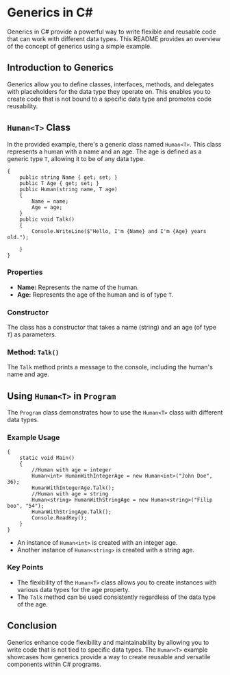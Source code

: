 # Generics in C#

Generics in C# provide a powerful way to write flexible and reusable code that can work with different data types. This README provides an overview of the concept of generics using a simple example.

## Introduction to Generics

Generics allow you to define classes, interfaces, methods, and delegates with placeholders for the data type they operate on. This enables you to create code that is not bound to a specific data type and promotes code reusability.

## `Human<T>` Class

In the provided example, there's a generic class named `Human<T>`. This class represents a human with a name and an age. The age is defined as a generic type `T`, allowing it to be of any data type.

``` public class Human<T>
{
    public string Name { get; set; }
    public T Age { get; set; }
    public Human(string name, T age)
    {
        Name = name;
        Age = age;
    }
    public void Talk()
    {
        Console.WriteLine($"Hello, I'm {Name} and I'm {Age} years old.");
        
    }
}
```
### Properties

- **Name:** Represents the name of the human.
- **Age:** Represents the age of the human and is of type `T`.

### Constructor

The class has a constructor that takes a name (string) and an age (of type `T`) as parameters.

### Method: `Talk()`

The `Talk` method prints a message to the console, including the human's name and age.

## Using `Human<T>` in `Program`

The `Program` class demonstrates how to use the `Human<T>` class with different data types.

### Example Usage
``` class Program
{
    static void Main()
    {
        //Human with age = integer
        Human<int> HumanWithIntegerAge = new Human<int>("John Doe", 36);
        HumanWithIntegerAge.Talk();
        //Human with age = string
        Human<string> HumanWithStringAge = new Human<string>("Filip boo", "54");
        HumanWithStringAge.Talk();
        Console.ReadKey();
    }
}
```

- An instance of `Human<int>` is created with an integer age.
- Another instance of `Human<string>` is created with a string age.

### Key Points

- The flexibility of the `Human<T>` class allows you to create instances with various data types for the age property.
- The `Talk` method can be used consistently regardless of the data type of the age.

## Conclusion

Generics enhance code flexibility and maintainability by allowing you to write code that is not tied to specific data types. The `Human<T>` example showcases how generics provide a way to create reusable and versatile components within C# programs.
